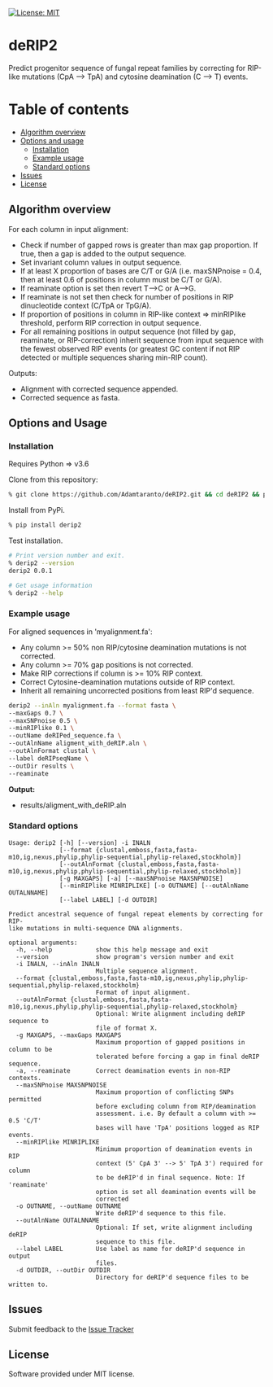 [![License: MIT](https://img.shields.io/badge/License-MIT-yellow.svg)](https://opensource.org/licenses/MIT)

# deRIP2

Predict progenitor sequence of fungal repeat families by correcting for RIP-like mutations 
(CpA --> TpA) and cytosine deamination (C --> T) events.

# Table of contents
* [Algorithm overview](#algorithm-overview)
* [Options and usage](#options-and-usage)
    * [Installation](#installation)
    * [Example usage](#example-usage)
    * [Standard options](#standard-options)
* [Issues](#issues)
* [License](#license)

## Algorithm overview

For each column in input alignment:
  - Check if number of gapped rows is greater than max gap proportion. If true, then a gap is added to the output sequence.
  - Set invariant column values in output sequence.
  - If at least X proportion of bases are C/T or G/A (i.e. maxSNPnoise = 0.4, then at least 0.6 of positions in column must be C/T or G/A).
  - If reaminate option is set then revert T-->C or A-->G.
  - If reaminate is not set then check for number of positions in RIP dinucleotide context (C/TpA or TpG/A).
  - If proportion of positions in column in RIP-like context => minRIPlike threshold, perform RIP correction in output sequence.
  - For all remaining positions in output sequence (not filled by gap, reaminate, or RIP-correction) inherit sequence from input sequence with the fewest observed RIP events (or greatest GC content if not RIP detected or multiple sequences sharing min-RIP count).

Outputs:
  - Alignment with corrected sequence appended.
  - Corrected sequence as fasta.

## Options and Usage

### Installation

Requires Python => v3.6

Clone from this repository:

```bash
% git clone https://github.com/Adamtaranto/deRIP2.git && cd deRIP2 && pip install -e .
```

Install from PyPi.

```bash
% pip install derip2
```

Test installation.

```bash
# Print version number and exit.
% derip2 --version
derip2 0.0.1

# Get usage information
% derip2 --help
```

### Example usage

For aligned sequences in 'myalignment.fa':
  - Any column >= 50% non RIP/cytosine deamination mutations is not corrected.
  - Any column >= 70% gap positions is not corrected.
  - Make RIP corrections if column is >= 10% RIP context.
  - Correct Cytosine-deamination mutations outside of RIP context.
  - Inherit all remaining uncorrected positions from least RIP'd sequence.

```bash
derip2 --inAln myalignment.fa --format fasta \
--maxGaps 0.7 \
--maxSNPnoise 0.5 \
--minRIPlike 0.1 \
--outName deRIPed_sequence.fa \
--outAlnName aligment_with_deRIP.aln \
--outAlnFormat clustal \
--label deRIPseqName \
--outDir results \
--reaminate
```

**Output:**  
  - results/aligment_with_deRIP.aln 

### Standard options

```
Usage: derip2 [-h] [--version] -i INALN
              [--format {clustal,emboss,fasta,fasta-m10,ig,nexus,phylip,phylip-sequential,phylip-relaxed,stockholm}]
              [--outAlnFormat {clustal,emboss,fasta,fasta-m10,ig,nexus,phylip,phylip-sequential,phylip-relaxed,stockholm}]
              [-g MAXGAPS] [-a] [--maxSNPnoise MAXSNPNOISE]
              [--minRIPlike MINRIPLIKE] [-o OUTNAME] [--outAlnName OUTALNNAME]
              [--label LABEL] [-d OUTDIR]

Predict ancestral sequence of fungal repeat elements by correcting for RIP-
like mutations in multi-sequence DNA alignments.

optional arguments:
  -h, --help            show this help message and exit
  --version             show program's version number and exit
  -i INALN, --inAln INALN
                        Multiple sequence alignment.
  --format {clustal,emboss,fasta,fasta-m10,ig,nexus,phylip,phylip-sequential,phylip-relaxed,stockholm}
                        Format of input alignment.
  --outAlnFormat {clustal,emboss,fasta,fasta-m10,ig,nexus,phylip,phylip-sequential,phylip-relaxed,stockholm}
                        Optional: Write alignment including deRIP sequence to
                        file of format X.
  -g MAXGAPS, --maxGaps MAXGAPS
                        Maximum proportion of gapped positions in column to be
                        tolerated before forcing a gap in final deRIP sequence.
  -a, --reaminate       Correct deamination events in non-RIP contexts.
  --maxSNPnoise MAXSNPNOISE
                        Maximum proportion of conflicting SNPs permitted
                        before excluding column from RIP/deamination
                        assessment. i.e. By default a column with >= 0.5 'C/T'
                        bases will have 'TpA' positions logged as RIP events.
  --minRIPlike MINRIPLIKE
                        Minimum proportion of deamination events in RIP
                        context (5' CpA 3' --> 5' TpA 3') required for column
                        to be deRIP'd in final sequence. Note: If 'reaminate'
                        option is set all deamination events will be
                        corrected
  -o OUTNAME, --outName OUTNAME
                        Write deRIP'd sequence to this file.
  --outAlnName OUTALNNAME
                        Optional: If set, write alignment including deRIP
                        sequence to this file.
  --label LABEL         Use label as name for deRIP'd sequence in output
                        files.
  -d OUTDIR, --outDir OUTDIR
                        Directory for deRIP'd sequence files to be written to.
```

## Issues
Submit feedback to the [Issue Tracker](https://github.com/Adamtaranto/deRIP2/issues)

## License
Software provided under MIT license.
